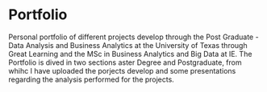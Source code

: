 # Portfolio
Personal portfolio of different projects develop through the Post Graduate  - Data Analysis and Business Analytics at the University of Texas through Great Learning and the MSc in Business Analytics and Big Data at IE.
The Portfolio is dived in two sections aster Degree and Postgraduate, from whihc I have uploaded the porjects develop and some presentations regarding the analysis performed for the projects.
